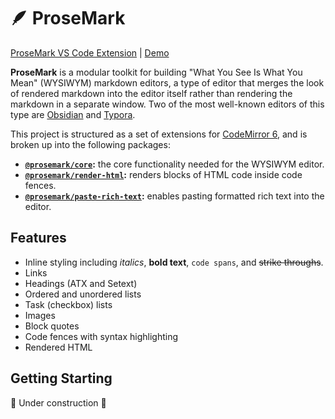 # 🪶 ProseMark

[ProseMark VS Code Extension](https://marketplace.visualstudio.com/items?itemName=jsimonrichard.vscode-prosemark) | [Demo](https://prosemark.com/demo/)

**ProseMark** is a modular toolkit for building "What You See Is What You Mean" (WYSIWYM) markdown editors, a type of editor that merges the look of rendered markdown into the editor itself rather than rendering the markdown in a separate window. Two of the most well-known editors of this type are [Obsidian](https://obsidian.md/) and [Typora](https://typora.io/).

This project is structured as a set of extensions for [CodeMirror 6](https://codemirror.net/), and is broken up into the following packages:

- **[`@prosemark/core`](https://www.npmjs.com/package/@prosemark/core):** the core functionality needed for the WYSIWYM editor.
- **[`@prosemark/render-html`](https://www.npmjs.com/package/@prosemark/render-html):** renders blocks of HTML code inside code fences.
- **[`@prosemark/paste-rich-text`](https://www.npmjs.com/package/@prosemark/paste-rich-text):** enables pasting formatted rich text into the editor.

## Features

- Inline styling including _italics_, **bold text**, `code spans`, and ~~strike throughs~~.
- Links
- Headings (ATX and Setext)
- Ordered and unordered lists
- Task (checkbox) lists
- Images
- Block quotes
- Code fences with syntax highlighting
- Rendered HTML

## Getting Starting

🚧 Under construction 🚧
